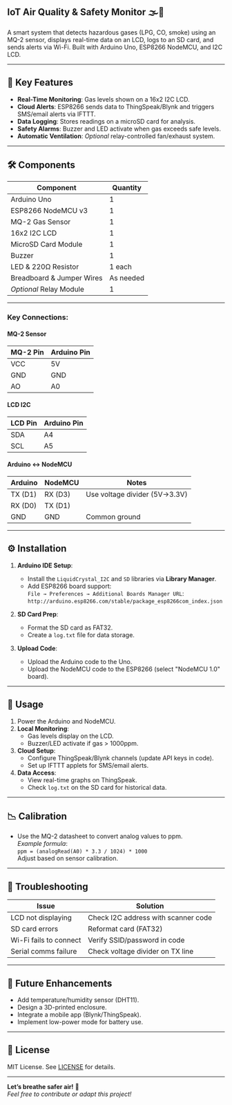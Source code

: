## IoT Air Quality & Safety Monitor 🌫️📡

A smart system that detects hazardous gases (LPG, CO, smoke) using an MQ-2 sensor, displays real-time data on an LCD, logs to an SD card, and sends alerts via Wi-Fi. Built with Arduino Uno, ESP8266 NodeMCU, and I2C LCD.

---

## 📌 Key Features
- **Real-Time Monitoring**: Gas levels shown on a 16x2 I2C LCD.
- **Cloud Alerts**: ESP8266 sends data to ThingSpeak/Blynk and triggers SMS/email alerts via IFTTT.
- **Data Logging**: Stores readings on a microSD card for analysis.
- **Safety Alarms**: Buzzer and LED activate when gas exceeds safe levels.
- **Automatic Ventilation**: *Optional* relay-controlled fan/exhaust system.

---

## 🛠️ Components
| Component               | Quantity |
|-------------------------|----------|
| Arduino Uno             | 1        |
| ESP8266 NodeMCU v3      | 1        |
| MQ-2 Gas Sensor         | 1        |
| 16x2 I2C LCD            | 1        |
| MicroSD Card Module     | 1        |
| Buzzer                  | 1        |
| LED & 220Ω Resistor     | 1 each   |
| Breadboard & Jumper Wires | As needed |
| *Optional* Relay Module | 1        |

---

### Key Connections:
#### **MQ-2 Sensor**
| MQ-2 Pin | Arduino Pin |
|----------|-------------|
| VCC      | 5V          |
| GND      | GND         |
| AO       | A0          |

#### **LCD I2C**
| LCD Pin | Arduino Pin |
|---------|-------------|
| SDA     | A4          |
| SCL     | A5          |

#### **Arduino ↔ NodeMCU**
| Arduino | NodeMCU     | Notes                     |
|---------|-------------|---------------------------|
| TX (D1) | RX (D3)     | Use voltage divider (5V→3.3V) |
| RX (D0) | TX (D1)     |                           |
| GND     | GND         | Common ground             |

---

## ⚙️ Installation
1. **Arduino IDE Setup**:
   - Install the `LiquidCrystal_I2C` and `SD` libraries via **Library Manager**.
   - Add ESP8266 board support:  
     `File → Preferences → Additional Boards Manager URL`:  
     `http://arduino.esp8266.com/stable/package_esp8266com_index.json`

2. **SD Card Prep**:
   - Format the SD card as FAT32.
   - Create a `log.txt` file for data storage.

3. **Upload Code**:
   - Upload the Arduino code to the Uno.
   - Upload the NodeMCU code to the ESP8266 (select "NodeMCU 1.0" board).

---

## 🚀 Usage
1. Power the Arduino and NodeMCU.
2. **Local Monitoring**:
   - Gas levels display on the LCD.
   - Buzzer/LED activate if gas > 1000ppm.
3. **Cloud Setup**:
   - Configure ThingSpeak/Blynk channels (update API keys in code).
   - Set up IFTTT applets for SMS/email alerts.
4. **Data Access**:
   - View real-time graphs on ThingSpeak.
   - Check `log.txt` on the SD card for historical data.

---

## 📉 Calibration
- Use the MQ-2 datasheet to convert analog values to ppm.  
  *Example formula*:  
  `ppm = (analogRead(A0) * 3.3 / 1024) * 1000`  
  Adjust based on sensor calibration.

---

## 🔧 Troubleshooting
| Issue                  | Solution                          |
|------------------------|-----------------------------------|
| LCD not displaying     | Check I2C address with scanner code |
| SD card errors         | Reformat card (FAT32)             |
| Wi-Fi fails to connect | Verify SSID/password in code      |
| Serial comms failure   | Check voltage divider on TX line  |

---

## 🌟 Future Enhancements
- Add temperature/humidity sensor (DHT11).
- Design a 3D-printed enclosure.
- Integrate a mobile app (Blynk/ThingSpeak).
- Implement low-power mode for battery use.

---

## 📜 License
MIT License. See [LICENSE](LICENSE) for details.

---

**Let’s breathe safer air!** 🍃  
*Feel free to contribute or adapt this project!*
